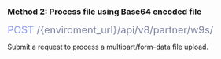 ### Method 2: Process file using Base64 encoded file

<span style="color: #8B99EE;font-size: 20px">POST</span><span style="color: #7D819E;font-size: 20px"> /{enviroment_url}/api/v8/partner/w9s/</span>

Submit a request to process a multipart/form-data file upload.